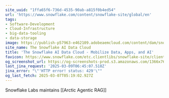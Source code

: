 ```yaml
---
site_uuid: "1ffa65f6-736d-4535-90ab-a815f0b4ed54"
url: 'https://www.snowflake.com/content/snowflake-site/global/en'
tags:
- Software-Development
- Cloud-Infrastructure
- big-data-tooling
- data-storage
image: https://publish-p57963-e462109.adobeaemcloud.com/content/dam/snowflake-site/general/technical/default-og-image/snowflake-social-share.png
site_name: The Snowflake AI Data Cloud
title: 'The Snowflake AI Data Cloud - Mobilize Data, Apps, and AI'
favicon: https://www.snowflake.com/etc.clientlibs/snowflake-site/clientlibs/clientlib-react/resources/favicon-32x32.png?v=2
og_screenshot_url: https://og-screenshots-prod.s3.amazonaws.com/1366x768/80/false/868c0915bc6da132b6d1923ef6ea6da02779590af4c8f2a91236335779a5f9d0.jpeg
last_jina_request: '2025-03-09T06:45:07.518Z'
jina_error: "\"'HTTP error! status: 429'\""
og_last_fetch: 2025-03-07T05:19:02.927Z
---
```

Snowflake Labs maintains [[Arctic Agentic RAG]]
